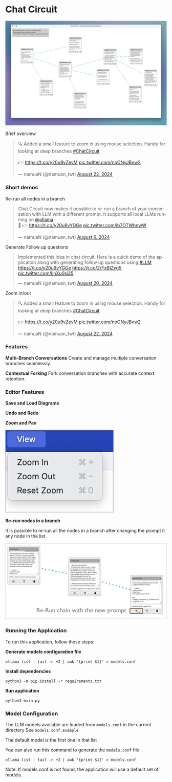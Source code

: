 # Chat Circuit

![](docs/img.png)

Brief overview
<blockquote class="twitter-tweet" data-media-max-width="560"><p lang="en" dir="ltr">🔍 Added a small feature to zoom in using mouse selection. Handy for looking at deep branches <a href="https://twitter.com/hashtag/ChatCircuit?src=hash&amp;ref_src=twsrc%5Etfw">#ChatCircuit</a><br><br>👉 <a href="https://t.co/y20u9vZevM">https://t.co/y20u9vZevM</a> <a href="https://t.co/noONyJBvw2">pic.twitter.com/noONyJBvw2</a></p>&mdash; namuaN (@namuan_twt) <a href="https://twitter.com/namuan_twt/status/1826620308507558383?ref_src=twsrc%5Etfw">August 22, 2024</a></blockquote> <script async src="https://platform.twitter.com/widgets.js" charset="utf-8"></script>

### Short demos

Re-run all nodes in a branch
<blockquote class="twitter-tweet" data-media-max-width="560"><p lang="en" dir="ltr">Chat Circuit now makes it possible to re-run a branch of your conversation with LLM with a different prompt. It supports all local LLMs running on <a href="https://twitter.com/ollama?ref_src=twsrc%5Etfw">@ollama</a> <br>💾 👉 <a href="https://t.co/y20u9vYGGe">https://t.co/y20u9vYGGe</a> <a href="https://t.co/ib7OTWhnwW">pic.twitter.com/ib7OTWhnwW</a></p>&mdash; namuaN (@namuan_twt) <a href="https://twitter.com/namuan_twt/status/1820796082248458377?ref_src=twsrc%5Etfw">August 6, 2024</a></blockquote> <script async src="https://platform.twitter.com/widgets.js" charset="utf-8"></script>

Generate Follow up questions
<blockquote class="twitter-tweet" data-media-max-width="560"><p lang="en" dir="ltr">Implemented this idea in chat circuit. Here is a quick demo of the application along with generating follow up questions using <a href="https://twitter.com/hashtag/LLM?src=hash&amp;ref_src=twsrc%5Etfw">#LLM</a> <a href="https://t.co/y20u9vYGGe">https://t.co/y20u9vYGGe</a> <a href="https://t.co/2rFxBIZyg5">https://t.co/2rFxBIZyg5</a> <a href="https://t.co/IjnXu0si35">pic.twitter.com/IjnXu0si35</a></p>&mdash; namuaN (@namuan_twt) <a href="https://twitter.com/namuan_twt/status/1825849039348289574?ref_src=twsrc%5Etfw">August 20, 2024</a></blockquote> <script async src="https://platform.twitter.com/widgets.js" charset="utf-8"></script>

Zoom in/out
<blockquote class="twitter-tweet" data-media-max-width="560"><p lang="en" dir="ltr">🔍 Added a small feature to zoom in using mouse selection. Handy for looking at deep branches <a href="https://twitter.com/hashtag/ChatCircuit?src=hash&amp;ref_src=twsrc%5Etfw">#ChatCircuit</a><br><br>👉 <a href="https://t.co/y20u9vZevM">https://t.co/y20u9vZevM</a> <a href="https://t.co/noONyJBvw2">pic.twitter.com/noONyJBvw2</a></p>&mdash; namuaN (@namuan_twt) <a href="https://twitter.com/namuan_twt/status/1826620308507558383?ref_src=twsrc%5Etfw">August 22, 2024</a></blockquote> <script async src="https://platform.twitter.com/widgets.js" charset="utf-8"></script>

### Features

**Multi-Branch Conversations**
Create and manage multiple conversation branches seamlessly.

**Contextual Forking**
Fork conversation branches with accurate context retention.

### Editor Features

**Save and Load Diagrams**

**Undo and Redo**

**Zoom and Pan**

![](docs/view-options.png)

**Re-run nodes in a branch**

It is possible to re-run all the nodes in a branch after changing the prompt it any node in the list.

![](docs/re-run-button.png)

### Running the Application

To run this application, follow these steps:

**Generate models configuration file**

```shell
ollama list | tail -n +2 | awk '{print $1}' > models.conf
```

**Install dependencies**

```shell
python3 -m pip install -r requirements.txt
```

**Run application**
```shell
python3 main.py
```

### Model Configuration

The LLM models available are loaded from `models.conf` in the current directory
See `models.conf.example`

The default model is the first one in that list

You can also run this command to generate the `models.conf` file

```shell
ollama list | tail -n +2 | awk '{print $1}' > models.conf
```

Note: If models.conf is not found, the application will use a default set of models.
